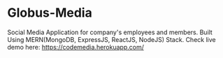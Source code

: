 # Globus-Media
Social Media Application for company's employees and members. Built Using MERN(MongoDB, ExpressJS, ReactJS, NodeJS) Stack.
Check live demo here: https://codemedia.herokuapp.com/
